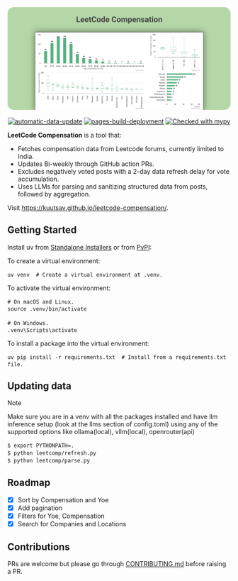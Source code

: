 <p align="center">
<img src="./assets/leetcomp.png">
</p>

<p align="center">
<a href="https://github.com/kuutsav/leetcode-compensation/actions/workflows/data-refresh.yaml"><img src="https://github.com/kuutsav/leetcode-compensation/actions/workflows/data-refresh.yaml/badge.svg" alt="automatic-data-update"/ ></a>
<a href="https://github.com/kuutsav/leetcode-compensation/actions/workflows/pages/pages-build-deployment"><img src="https://github.com/kuutsav/leetcode-compensation/actions/workflows/pages/pages-build-deployment/badge.svg" alt="pages-build-deployment" /></a>
<a href="http://mypy-lang.org/"><img src="http://www.mypy-lang.org/static/mypy_badge.svg" alt="Checked with mypy" /></a>
</p>

**LeetCode Compensation** is a tool that:
- Fetches compensation data from Leetcode forums, currently limited to India.
- Updates Bi-weekly through GitHub action PRs.
- Excludes negatively voted posts with a 2-day data refresh delay for vote accumulation.
- Uses LLMs for parsing and sanitizing structured data from posts, followed by aggregation.

Visit https://kuutsav.github.io/leetcode-compensation/.

## Getting Started

Install uv from [Standalone Installers](https://github.com/astral-sh/uv) or from [PyPI](https://pypi.org/project/uv/):

To create a virtual environment:

```shell
uv venv  # Create a virtual environment at .venv.
```

To activate the virtual environment:

```shell
# On macOS and Linux.
source .venv/bin/activate

# On Windows.
.venv\Scripts\activate
```

To install a package into the virtual environment:

```shell
uv pip install -r requirements.txt  # Install from a requirements.txt file.
```

## Updating data

> [!NOTE]
> Make sure you are in a venv with all the packages installed and have llm inference setup (look at the llms section of config.toml) using any of the supported options like ollama(local), vllm(local), openrouter(api)

```bash
$ export PYTHONPATH=.
$ python leetcomp/refresh.py
$ python leetcomp/parse.py
```

## Roadmap

- [x] Sort by Compensation and Yoe
- [x] Add pagination
- [x] Filters for Yoe, Compensation
- [x] Search for Companies and Locations

## Contributions

PRs are welcome but please go through [CONTRIBUTING.md](CONTRIBUTING.md) before raising a PR.
